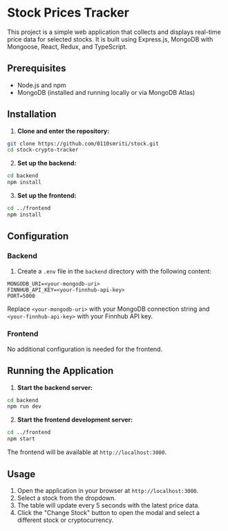 # Stock Prices Tracker

This project is a simple web application that collects and displays real-time price data for selected stocks. It is built using Express.js, MongoDB with Mongoose, React, Redux, and TypeScript.

## Prerequisites

- Node.js and npm
- MongoDB (installed and running locally or via MongoDB Atlas)

## Installation

1. **Clone and enter the repository:**

```bash
git clone https://github.com/0110smriti/stock.git
cd stock-crypto-tracker
```

2. **Set up the backend:**

```bash
cd backend
npm install
```

3. **Set up the frontend:**

```bash
cd ../frontend
npm install
```

## Configuration

### Backend

1. Create a `.env` file in the `backend` directory with the following content:

```
MONGODB_URI=<your-mongodb-uri>
FINNHUB_API_KEY=<your-finnhub-api-key>
PORT=5000
```

Replace `<your-mongodb-uri>` with your MongoDB connection string and `<your-finnhub-api-key>` with your Finnhub API key.

### Frontend

No additional configuration is needed for the frontend.

## Running the Application

1. **Start the backend server:**

```bash
cd backend
npm run dev
```

2. **Start the frontend development server:**

```bash
cd ../frontend
npm start
```

The frontend will be available at `http://localhost:3000`.

## Usage

1. Open the application in your browser at `http://localhost:3000`.
2. Select a stock  from the dropdown.
3. The table will update every 5 seconds with the latest price data.
4. Click the "Change Stock" button to open the modal and select a different stock or cryptocurrency.